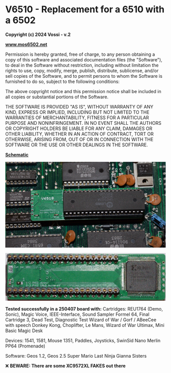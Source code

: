 # V6510 - Replacement for a 6510 with a 6502  

**Copyright (c) 2024 Vossi - v.2**

**www.mos6502.net**

Permission is hereby granted, free of charge, to any person obtaining a copy
of this software and associated documentation files (the "Software"), to deal
in the Software without restriction, including without limitation the rights
to use, copy, modify, merge, publish, distribute, sublicense, and/or sell
copies of the Software, and to permit persons to whom the Software is
furnished to do so, subject to the following conditions:

The above copyright notice and this permission notice shall be included in all
copies or substantial portions of the Software.

THE SOFTWARE IS PROVIDED "AS IS", WITHOUT WARRANTY OF ANY KIND, EXPRESS OR
IMPLIED, INCLUDING BUT NOT LIMITED TO THE WARRANTIES OF MERCHANTABILITY,
FITNESS FOR A PARTICULAR PURPOSE AND NONINFRINGEMENT. IN NO EVENT SHALL THE
AUTHORS OR COPYRIGHT HOLDERS BE LIABLE FOR ANY CLAIM, DAMAGES OR OTHER
LIABILITY, WHETHER IN AN ACTION OF CONTRACT, TORT OR OTHERWISE, ARISING FROM,
OUT OF OR IN CONNECTION WITH THE SOFTWARE OR THE USE OR OTHER DEALINGS IN THE
SOFTWARE.

**[Schematic](https://github.com/vossi1/v6510/blob/master/v6510_v2.png)**

![V6510 photo](https://github.com/vossi1/v6510/blob/master/v6510_v2_photo.jpg)

![V6519 bottom-photo](https://github.com/vossi1/v6510/blob/master/v6510_v2_photo2.jpg)

**Tested successfully in a 250407 board with:**
Cartridges:
REU1764 (Demo, Sonic), Magic Voice, IEEE-Interface, Sound Sampler
Formel 64, Final Cartridge 3, Dead Test, Diagnostic Test
Wizard of War / Gorf / ABeeCee with speech
Donkey Kong, Choplifter, Le Mans, Wizard of War Ultimax, Mini Basic
Magic Desk

Devices:
1541, 1581, Mouse 1351, Paddles, Joysticks, SwinSid Nano
Merlin PP64 (Promenade)

Software:
Geos 1.2, Geos 2.5
Super Mario
Last Ninja
Gianna Sisters

:x: **BEWARE: There are some XC9572XL FAKES out there**
